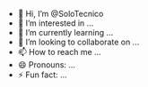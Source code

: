 - 👋 Hi, I’m @SoloTecnico
- 👀 I’m interested in ...
- 🌱 I’m currently learning ...
- 💞️ I’m looking to collaborate on ...
- 📫 How to reach me ...
- 😄 Pronouns: ...
- ⚡ Fun fact: ...

<!---
SoloTecnico/SoloTecnico is a ✨ special ✨ repository because its `README.md` (this file) appears on your GitHub profile.
You can click the Preview link to take a look at your changes.
--->

